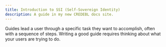 ```yaml
---
title: Introduction to SSI (Self-Sovereign Identity)
description: A guide in my new CREDEBL docs site.
---
```


Guides lead a user through a specific task they want to accomplish, often with a sequence of steps.
Writing a good guide requires thinking about what your users are trying to do.

